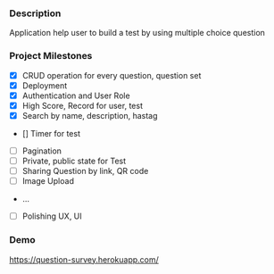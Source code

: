 ### Description

Application help user to build a test by using multiple choice question

### Project Milestones

- [x] CRUD operation for every question, question set
- [x] Deployment
- [x] Authentication and User Role
- [x] High Score, Record for user, test
- [x] Search by name, description, hastag
- [] Timer for test
- [ ] Pagination
- [ ] Private, public state for Test
- [ ] Sharing Question by link, QR code
- [ ] Image Upload
- ...
- [ ] Polishing UX, UI

### Demo

https://question-survey.herokuapp.com/
